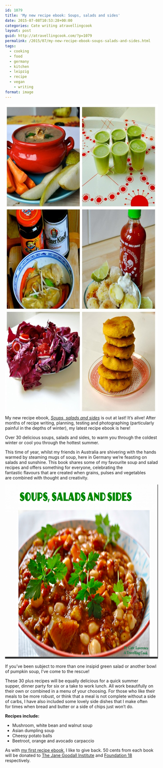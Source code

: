 ```yaml
---
id: 1079
title: 'My new recipe ebook: Soups, salads and sides'
date: 2015-07-08T10:53:28+00:00
categories: Cate writing atravellingcook
layout: post
guid: http://atravellingcook.com/?p=1079
permalink: /2015/07/my-new-recipe-ebook-soups-salads-and-sides.html
tags:
  - cooking
  - food
  - germany
  - kitchen
  - leipzig
  - recipe
  - vegan
    - writing
format: image
---
```

[<img class="aligncenter size-large wp-image-1081" src="/images/atc-migrate/2015/07/19331365418_80465151a2_o-686x1024.jpg" alt="19331365418_80465151a2_o" width="686" height="1024" />](/images/atc-migrate/2015/07/19331365418_80465151a2_o.jpg)My new recipe ebook, [_Soups, salads and sides_](http://payhip.com/b/mxnL) is out at last! It&#8217;s alive! After months of recipe writing, planning, testing and photographing (particularly painful in the depths of winter), my latest recipe ebook is here!

Over 30 delicious soups, salads and sides, to warm you through the coldest winter or cool you through the hottest summer.

This time of year, whilst my friends in Australia are shivering with the hands warmed by steaming mugs of soup, here in Germany we&#8217;re feasting on salads and sunshine. This book shares some of my favourite soup and salad recipes and offers something for everyone, celebrating the fantastic flavours that are created when grains, pulses and vegetables are combined with thought and creativity.

[<img class="aligncenter size-large wp-image-1084" src="/images/atc-migrate/2015/07/19519642665_d983929cd1_o-1024x754.png" alt="19519642665_d983929cd1_o" width="780" height="574" />](/images/atc-migrate/2015/07/19519642665_d983929cd1_o.png)

If you’ve been subject to more than one insipid green salad or another bowl of pumpkin soup, I’ve come to the rescue!

These 30 plus recipes will be equally delicious for a quick summer supper, dinner party for six or a take to work lunch. All work beautifully on their own or combined in a menu of your choosing. For those who like their meals to be more robust, or think that a meal is not complete without a side of carbs, I have also included some lovely side dishes that I make often for times when bread and butter or a side of chips just won’t do.

**Recipes include:**

  * Mushroom, white bean and walnut soup
  * Asian dumpling soup
  * Cheesy potato balls
  * Beetroot, orange and avocado carpaccio

As with [my first recipe ebook](http://payhip.com/b/Xlbg), I like to give back. 50 cents from each book will be donated to [The Jane Goodall Institute](http://www.janegoodall.org/) and [Foundation 18](http://foundation18.org/) respectively.